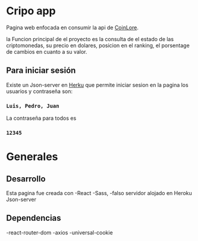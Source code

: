 # Cripo app

Pagina web enfocada en consumir la api de  [CoinLore](https://www.coinlore.com/cryptocurrency-data-api).

la Funcion principal de el proyecto es la consulta de el estado de las criptomonedas, su precio en dolares, posicion en el ranking, 
el porsentage de cambios en cuanto a su valor.

## Para iniciar sesión

Existe un Json-server en [Herku](https://fakeapi-majo.herokuapp.com/usuarios) que permite iniciar sesion en la pagina 
los usuarios y contraseña son:

### `Luis, Pedro, Juan`

La contraseña para todos es 

### `12345`

# Generales 

## Desarrollo 

Esta pagina fue creada con 
-React 
-Sass, 
-falso servidor alojado en Heroku Json-server

## Dependencias
-react-router-dom
-axios
-universal-cookie





